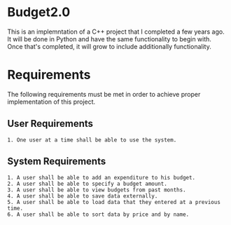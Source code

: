 # Budget2.0

This is an implemntation of a C++ project that I completed a few years ago. 
It will be done in Python and have the same functionality to begin with. Once that's completed, it will grow to include additionally functionality.

# Requirements

The following requirements must be met in order to achieve proper implementation of this project.

## User Requirements

    1. One user at a time shall be able to use the system.

## System Requirements

    1. A user shall be able to add an expenditure to his budget.
    2. A user shall be able to specify a budget amount.
    3. A user shall be able to view budgets from past months.
    4. A user shall be able to save data externally.
    5. A user shall be able to load data that they entered at a previous time.
    6. A user shall be able to sort data by price and by name.